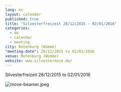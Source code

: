 ```yaml
---
lang: en
layout: calendar
published: true
title: "Silvesterfreizeit 28/12/2015 - 02/01/2016"
categories:
  - de 
  - calendar
  - meeting
city: Rotenburg (Wümme)
"meeting-date": 28/12/2015 to 02/01/2016
venue: Rotenburg (Wümme)
website: www.silvestermove.de/
---
```








Silvesterfreizeit 28/12/2015 to 02/01/2016

![move-beamer.jpeg]({{site.baseurl}}/assets/images/move-beamer.jpeg)
